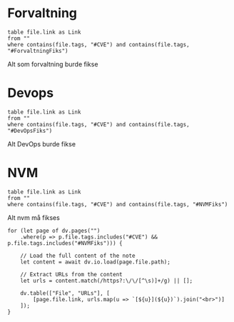 

# Forvaltning
```dataview
table file.link as Link
from ""
where contains(file.tags, "#CVE") and contains(file.tags, "#ForvaltningFiks")

```
Alt som forvaltning burde fikse
	
# Devops
```dataview
table file.link as Link
from ""
where contains(file.tags, "#CVE") and contains(file.tags, "#DevOpsFiks")

```
 
 Alt DevOps burde fikse

# NVM

```dataview
table file.link as Link
from ""
where contains(file.tags, "#CVE") and contains(file.tags, "#NVMFiks")

```
 Alt nvm må fikses


```dataviewjs
for (let page of dv.pages("")
    .where(p => p.file.tags.includes("#CVE") && p.file.tags.includes("#NVMFiks"))) {
    
    // Load the full content of the note
    let content = await dv.io.load(page.file.path);

    // Extract URLs from the content
    let urls = content.match(/https?:\/\/[^\s)]+/g) || [];

    dv.table(["File", "URLs"], [
        [page.file.link, urls.map(u => `[${u}](${u})`).join("<br>")]
    ]);
}

```


